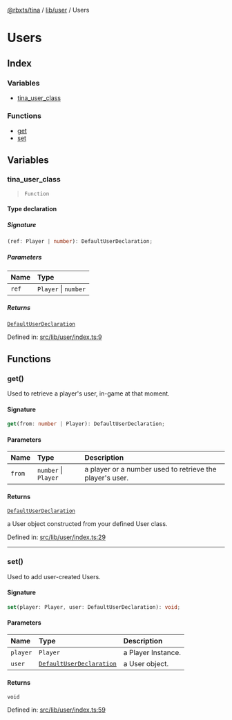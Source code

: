 [@rbxts/tina](../modules.md) / [lib/user](../lib_user.md) / Users

# Users

## Index

### Variables

- [tina_user_class](Users.md#tina_user_class)

### Functions

- [get](Users.md#get)
- [set](Users.md#set)

## Variables

### tina_user_class

> `Function`

#### Type declaration

##### Signature

```ts
(ref: Player | number): DefaultUserDeclaration;
```

##### Parameters

| Name  | Type                 |
| :---- | :------------------- |
| `ref` | `Player` \| `number` |

##### Returns

[`DefaultUserDeclaration`](../lib_user_default_types.md#defaultuserdeclaration)

Defined in: [src/lib/user/index.ts:9](https://github.com/AetherInteractiveLtd/Tina/blob/7f2c41e/src/lib/user/index.ts#L9)

## Functions

### get()

Used to retrieve a player's user, in-game at that moment.

#### Signature

```ts
get(from: number | Player): DefaultUserDeclaration;
```

#### Parameters

| Name   | Type                 | Description                                              |
| :----- | :------------------- | :------------------------------------------------------- |
| `from` | `number` \| `Player` | a player or a number used to retrieve the player's user. |

#### Returns

[`DefaultUserDeclaration`](../lib_user_default_types.md#defaultuserdeclaration)

a User object constructed from your defined User class.

Defined in: [src/lib/user/index.ts:29](https://github.com/AetherInteractiveLtd/Tina/blob/7f2c41e/src/lib/user/index.ts#L29)

---

### set()

Used to add user-created Users.

#### Signature

```ts
set(player: Player, user: DefaultUserDeclaration): void;
```

#### Parameters

| Name     | Type                                                                            | Description        |
| :------- | :------------------------------------------------------------------------------ | :----------------- |
| `player` | `Player`                                                                        | a Player Instance. |
| `user`   | [`DefaultUserDeclaration`](../lib_user_default_types.md#defaultuserdeclaration) | a User object.     |

#### Returns

`void`

Defined in: [src/lib/user/index.ts:59](https://github.com/AetherInteractiveLtd/Tina/blob/7f2c41e/src/lib/user/index.ts#L59)
